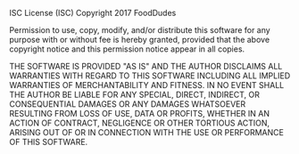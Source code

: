 ISC License (ISC)
Copyright 2017 FoodDudes

Permission to use, copy, modify, and/or distribute this software for any purpose with or without fee 
is hereby granted, provided that the above copyright notice and this permission notice appear in all 
copies.

THE SOFTWARE IS PROVIDED "AS IS" AND THE AUTHOR DISCLAIMS ALL WARRANTIES WITH REGARD TO THIS SOFTWARE
INCLUDING ALL IMPLIED WARRANTIES OF MERCHANTABILITY AND FITNESS. IN NO EVENT SHALL THE AUTHOR BE LIABLE
FOR ANY SPECIAL, DIRECT, INDIRECT, OR CONSEQUENTIAL DAMAGES OR ANY DAMAGES WHATSOEVER RESULTING FROM
LOSS OF USE, DATA OR PROFITS, WHETHER IN AN ACTION OF CONTRACT, NEGLIGENCE OR OTHER TORTIOUS ACTION,
ARISING OUT OF OR IN CONNECTION WITH THE USE OR PERFORMANCE OF THIS SOFTWARE.

